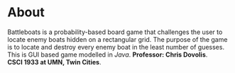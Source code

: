 # About
Battleboats is a probability-based board game that challenges the user to locate enemy boats hidden
on a rectangular grid. The purpose of the game is to locate and destroy every enemy boat in the
least number of guesses. This is GUI based game modelled in *Java*.
**Professor: Chris Dovolis**.  
**CSCI 1933 at UMN, Twin Cities**.
